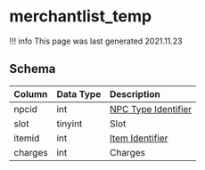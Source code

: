 # merchantlist_temp

!!! info
	This page was last generated 2021.11.23

## Schema

| Column | Data Type | Description |
| :--- | :--- | :--- |
| npcid | int | [NPC Type Identifier](../../schema/npcs/npc_types.md) |
| slot | tinyint | Slot |
| itemid | int | [Item Identifier](../../schema/items/items.md) |
| charges | int | Charges |

